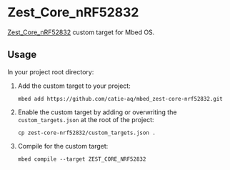 # Zest_Core_nRF52832
[Zest_Core_nRF52832](https://gitlab.com/catie_6tron/zest-core-nrf52832-hardware)
custom target for Mbed OS.

## Usage
In your project root directory:

1.  Add the custom target to your project:

    ```shell
    mbed add https://github.com/catie-aq/mbed_zest-core-nrf52832.git
    ```

2. Enable the custom target by adding or overwriting the `custom_targets.json` at the
   root of the project:

    ```shell
    cp zest-core-nrf52832/custom_targets.json .
    ```

3. Compile for the custom target:

   ```shell
   mbed compile --target ZEST_CORE_NRF52832
   ```
